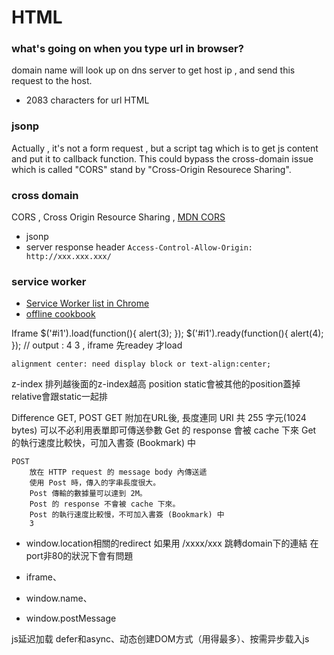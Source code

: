 # HTML
### what's going on when you type url in browser?
domain name will look up on dns server to get host ip , and send this request to the host.

- 2083 characters for url 
HTML
### jsonp
Actually , it's not a form request , but a script tag which is to get js content and put it to callback function. This could bypass the cross-domain issue which is called "CORS" stand by "Cross-Origin Resourece Sharing".

### cross domain
CORS , Cross Origin Resource Sharing , [MDN CORS](https://developer.mozilla.org/zh-TW/docs/HTTP/Access_control_CORS)
- jsonp
- server response header `Access-Control-Allow-Origin: http://xxx.xxx.xxx/`


### service worker
- [Service Worker list in Chrome](chrome://serviceworker-internals) 
- [offline cookbook](https://jakearchibald.com/2014/offline-cookbook/)


Iframe
    $('#i1').load(function(){
        alert(3);
    });
     $('#i1').ready(function(){
        alert(4);
    });
    // output : 4 3 , iframe 先readey 才load

    alignment center: need display block or text-align:center;

z-index
    排列越後面的z-index越高
    position static會被其他的position蓋掉
    relative會跟static一起排


Difference GET, POST
    GET
        附加在URL後, 長度連同 URI 共 255 字元(1024 bytes)
        可以不必利用表單即可傳送參數
        Get 的 response 會被 cache 下來
        Get 的執行速度比較快，可加入書簽 (Bookmark) 中

    POST
        放在 HTTP request 的 message body 內傳送遞
        使用 Post 時，傳入的字串長度很大。
        Post 傳輸的數據量可以達到 2M。
        Post 的 response 不會被 cache 下來。
        Post 的執行速度比較慢，不可加入書簽 (Bookmark) 中
        3


- window.location相關的redirect
    如果用 /xxxx/xxx 跳轉domain下的連結 在port非80的狀況下會有問題

- iframe、
- window.name、
- window.postMessage

js延迟加载
    defer和async、动态创建DOM方式（用得最多）、按需异步载入js